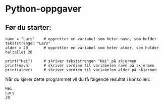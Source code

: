 # Python-oppgaver

## Før du starter:

```
navn = "Lars"    # oppretter en variabel som heter navn, som holder tekststrengen "Lars"
alder = 20       # oppretter en variabel som heter alder, som holder heltallet 20

print("Hei")     # skriver tekststrengen "Hei" på skjermen
print(navn)      # skriver verdien til variabelen navn på skjermen
print(alder)     # skriver verdien til variabelen alder på skjermen

```

Når du kjører dette programmet vil du få følgende resultat i konsollen:

```
Hei
Lars
20
```
